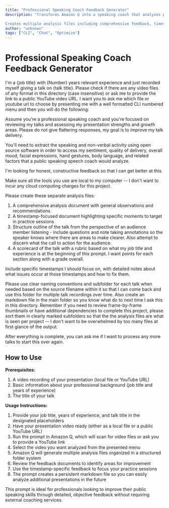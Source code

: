 ```yaml
---
title: "Professional Speaking Coach Feedback Generator"
description: "Transforms Amazon Q into a speaking coach that analyzes presentation videos, providing detailed feedback on delivery, body language, and content structure.

Creates multiple analysis files including comprehensive feedback, timestamp-specific notes, talk structure outline, and a personalized scorecard based on your experience level. Organizes outputs for easy reference and future analyses."
author: "unknown"
tags: ["CLI", "Chat", "Optimize"]
---
```


# Professional Speaking Coach Feedback Generator

I'm a {job title} with {Number} years relevant experience and just recorded myself giving a talk on {talk title}. Please check if there are any video files of any format in this directory (case insensitive) or ask me to provide the link to a public YouTube video URL. I want you to ask me which file or youtube url to choose by presenting me with a well formatted CLI numbered menu and then you will do the following:

Assume you're a professional speaking coach and you're focused on reviewing my talks and assessing my presentation strengths and growth areas. Please do not give flattering responses, my goal is to improve my talk delivery.

You'll need to extract the speaking and non-verbal activity using open source software in order to access my sentiment, quality of delivery, overall mood, facial expressions, hand gestures, body language, and related factors that a public speaking speech coach would analyze.

I'm looking for honest, constructive feedback so that I can get better at this.

Make sure all the tools you use are local to my computer -- I don't want to incur any cloud computing charges for this project.

Please create these separate analysis files:

1. A comprehensive analysis document with general observations and recommendations
2. A timestamp-focused document highlighting specific moments to target in practice sessions
3. Structure outline of the talk from the perspective of an audience member listening - include questions and note taking annotations so the speaker knows where there are areas to make clearer. Also attempt to discern what the call to action for the audience.
4. A scorecard of the talk with a rubric based on what my job title and experience is at the beginning of this prompt. I want points for each section along with a grade overall.

Include specific timestamps I should focus on, with detailed notes about what issues occur at those timestamps and how to fix them.

Please use clear naming conventions and subfolder for each talk when needed based on the source filename within it so that I can come back and use this folder for multiple talk recordings over time. Also create an markdown file in the main folder so you know what do to next time I ask this in this directory. Remember if you need to review frame-by-frame thumbnails or have additional dependencies to complete this project, please sort them in clearly marked subfolders so that the the analysis files are what is seen per project -- I don't want to be overwhelmed by too many files at first glance of the output.

After everything is complete, you can ask me if I want to process any more talks to start this over again.

## How to Use

**Prerequisites:**

1. A video recording of your presentation (local file or YouTube URL)
2. Basic information about your professional background (job title and years of experience)
3. The title of your talk

**Usage Instructions:**

1. Provide your job title, years of experience, and talk title in the designated placeholders
2. Have your presentation video ready (either as a local file or a public YouTube URL)
3. Run the prompt in Amazon Q, which will scan for video files or ask you to provide a YouTube link
4. Select the video you want analyzed from the presented menu
5. Amazon Q will generate multiple analysis files organized in a structured folder system
6. Review the feedback documents to identify areas for improvement
7. Use the timestamp-specific feedback to focus your practice sessions
8. The prompt creates a persistent markdown file so you can easily analyze additional presentations in the future

This prompt is ideal for professionals looking to improve their public speaking skills through detailed, objective feedback without requiring external coaching services.
